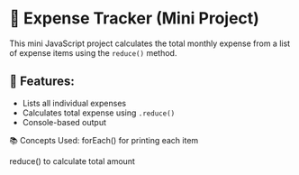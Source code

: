 # 💸 Expense Tracker (Mini Project)

This mini JavaScript project calculates the total monthly expense from a list of expense items using the `reduce()` method.

## 📌 Features:

- Lists all individual expenses
- Calculates total expense using `.reduce()`
- Console-based output

📚 Concepts Used:
forEach() for printing each item

reduce() to calculate total amount
